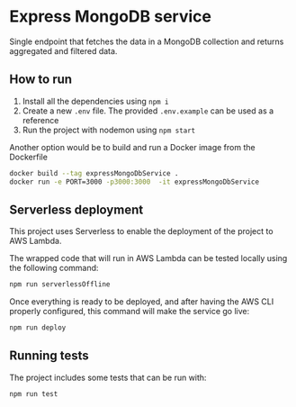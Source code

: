 # Express MongoDB service

Single endpoint that fetches the data in a MongoDB collection and returns aggregated and filtered data.

## How to run

1. Install all the dependencies using `npm i`
2. Create a new `.env` file. The provided `.env.example` can be used as a reference
3. Run the project with nodemon using `npm start`

Another option would be to build and run a Docker image from the Dockerfile

```bash
docker build --tag expressMongoDbService .
docker run -e PORT=3000 -p3000:3000  -it expressMongoDbService
```

## Serverless deployment

This project uses Serverless to enable the deployment of the project to AWS Lambda.

The wrapped code that will run in AWS Lambda can be tested locally using the following command:

```bash
npm run serverlessOffline
```

Once everything is ready to be deployed, and after having the AWS CLI properly configured, this command will make the service go live:

```bash
npm run deploy
```

## Running tests

The project includes some tests that can be run with:

```bash
npm run test
```
